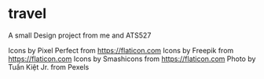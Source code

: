 # travel

A small Design project from me and ATS527

Icons by Pixel Perfect from https://flaticon.com
Icons by Freepik from https://flaticon.com
Icons by Smashicons from https://flaticon.com
Photo by Tuấn Kiệt Jr. from Pexels

